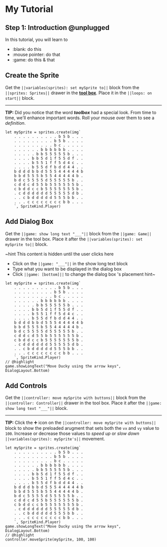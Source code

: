 # My Tutorial

## Step 1: Introduction @unplugged

In this tutorial, you will learn to 

- :blank: do this
- :mouse pointer: do that
- :game: do this & that

## Create the Sprite 

Get the ``||variables(sprites): set mySprite to||`` block
from the ``||sprites: Sprites||`` drawer in the [**tool box**](#tools "The strip to the left of the workspace that lists block categories.").
Place it in the ``||loops: on start||`` block.

----------

**TIP:** Did you notice that the word ***toolbox*** had a special look.
From time to time, we'll enhance important words.
Roll your mouse over them to see a *definition*.


```blocks
let mySprite = sprites.create(img`
    . . . . . . . . . . b 5 b . . . 
    . . . . . . . . . b 5 b . . . . 
    . . . . . . . . . b c . . . . . 
    . . . . . . b b b b b b . . . . 
    . . . . . b b 5 5 5 5 5 b . . . 
    . . . . b b 5 d 1 f 5 5 d f . . 
    . . . . b 5 5 1 f f 5 d 4 c . . 
    . . . . b 5 5 d f b d d 4 4 . . 
    b d d d b b d 5 5 5 4 4 4 4 4 b 
    b b d 5 5 5 b 5 5 4 4 4 4 4 b . 
    b d c 5 5 5 5 d 5 5 5 5 5 b . . 
    c d d c d 5 5 b 5 5 5 5 5 5 b . 
    c b d d c c b 5 5 5 5 5 5 5 b . 
    . c d d d d d d 5 5 5 5 5 d b . 
    . . c b d d d d d 5 5 5 b b . . 
    . . . c c c c c c c c b b . . . 
    `, SpriteKind.Player)
```

## Add Dialog Box

Get the ``||game: show long text "___"||`` block
from the ``||game: Game||`` drawer in the tool box. 
Place it after the ``||variables(sprites): set mySprite to||`` block.

~hint This content is hidden until the user clicks here 
- Click on the ``||game: "___"||`` in the show long text block
- Type what you want to be displayed in the dialog box
- Click ``||game: [bottom]||`` to change the dialog box 's placement
hint~

```blocks
let mySprite = sprites.create(img`
    . . . . . . . . . . b 5 b . . . 
    . . . . . . . . . b 5 b . . . . 
    . . . . . . . . . b c . . . . . 
    . . . . . . b b b b b b . . . . 
    . . . . . b b 5 5 5 5 5 b . . . 
    . . . . b b 5 d 1 f 5 5 d f . . 
    . . . . b 5 5 1 f f 5 d 4 c . . 
    . . . . b 5 5 d f b d d 4 4 . . 
    b d d d b b d 5 5 5 4 4 4 4 4 b 
    b b d 5 5 5 b 5 5 4 4 4 4 4 b . 
    b d c 5 5 5 5 d 5 5 5 5 5 b . . 
    c d d c d 5 5 b 5 5 5 5 5 5 b . 
    c b d d c c b 5 5 5 5 5 5 5 b . 
    . c d d d d d d 5 5 5 5 5 d b . 
    . . c b d d d d d 5 5 5 b b . . 
    . . . c c c c c c c c b b . . . 
    `, SpriteKind.Player)
// @highlight
game.showLongText("Move Ducky using the arrow keys", DialogLayout.Bottom)
```

## Add Controls

Get the ``||controller: move mySprite with buttons||`` block
from the ``||controller: Controller||`` drawer in the tool box. 
Place it after the ``||game: show long text "___"||`` block.

----------

**TIP:** Click the ➕ icon on the 
``||controller: move mySprite with buttons||`` block
to show the preloaded arugment that sets both the
``vx`` and ``vy`` value to ``100``. Increase or 
decrease those values to *speed up* or *slow down*
``||variables(sprites): mySprite's||`` movement.

```blocks
let mySprite = sprites.create(img`
    . . . . . . . . . . b 5 b . . . 
    . . . . . . . . . b 5 b . . . . 
    . . . . . . . . . b c . . . . . 
    . . . . . . b b b b b b . . . . 
    . . . . . b b 5 5 5 5 5 b . . . 
    . . . . b b 5 d 1 f 5 5 d f . . 
    . . . . b 5 5 1 f f 5 d 4 c . . 
    . . . . b 5 5 d f b d d 4 4 . . 
    b d d d b b d 5 5 5 4 4 4 4 4 b 
    b b d 5 5 5 b 5 5 4 4 4 4 4 b . 
    b d c 5 5 5 5 d 5 5 5 5 5 b . . 
    c d d c d 5 5 b 5 5 5 5 5 5 b . 
    c b d d c c b 5 5 5 5 5 5 5 b . 
    . c d d d d d d 5 5 5 5 5 d b . 
    . . c b d d d d d 5 5 5 b b . . 
    . . . c c c c c c c c b b . . . 
    `, SpriteKind.Player)
game.showLongText("Move Ducky using the arrow keys", DialogLayout.Bottom)
// @highlight
controller.moveSprite(mySprite, 100, 100)
```